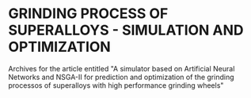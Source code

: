 # GRINDING PROCESS OF SUPERALLOYS - SIMULATION AND OPTIMIZATION
Archives for the article entitled "A simulator based on Artificial Neural Networks and NSGA-II for prediction and optimization of the grinding processos of superalloys with high performance grinding wheels"
